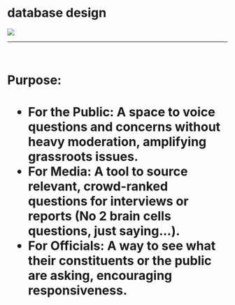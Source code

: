 <h1>database design</h1>
  <img src="https://github.com/user-attachments/assets/350b1a93-7ec9-4bdd-8c4b-76438d82b6d5">
<hr><br>

<h1>Purpose:<h1> 
  
- **For the Public:** A space to voice questions and concerns without heavy moderation, amplifying grassroots issues.  
- **For Media:** A tool to source relevant, crowd-ranked questions for interviews or reports (No 2 brain cells questions, just saying...).  
- **For Officials:** A way to see what their constituents or the public are asking, encouraging responsiveness.  
